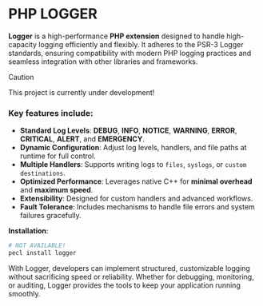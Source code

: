 # PHP LOGGER
**Logger** is a high-performance **PHP extension** designed to handle high-capacity logging efficiently and flexibly. It adheres to the PSR-3 Logger standards, ensuring compatibility with modern PHP logging practices and seamless integration with other libraries and frameworks.

> [!CAUTION]
> This project is currently under development!

### Key features include:

- **Standard Log Levels**: **DEBUG**, **INFO**, **NOTICE**, **WARNING**, **ERROR**, **CRITICAL**, **ALERT**, and **EMERGENCY**.
- **Dynamic Configuration**: Adjust log levels, handlers, and file paths at runtime for full control.
- **Multiple Handlers**: Supports writing logs to `files`, `syslogs`, or `custom destinations`.
- **Optimized Performance**: Leverages native C++ for **minimal overhead** and **maximum speed**.
- **Extensibility**: Designed for custom handlers and advanced workflows.
- **Fault Tolerance**: Includes mechanisms to handle file errors and system failures gracefully.

**Installation**:
```bash
# NOT AVAILABLE!
pecl install logger
```

With Logger, developers can implement structured, customizable logging without sacrificing speed or reliability. Whether for debugging, monitoring, or auditing, Logger provides the tools to keep your application running smoothly.
